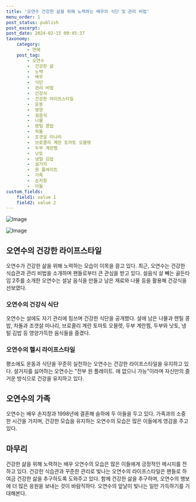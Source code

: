 ```yaml
---
title: '오연수 건강한 삶을 위해 노력하는 배우의 식단 및 관리 비법'
menu_order: 1
post_status: publish
post_excerpt: 
post_date: 2024-02-15 09:45:37
taxonomy:
    category:
        - 연예
    post_tag:
        - 오연수
        -  건강한 삶
        -  노력
        -  배우
        -  식단
        -  관리 비법
        -  건강식
        -  건강한 라이프스타일
        -  운동
        -  영양
        -  설음식
        -  나물
        -  렌틸 콩밥
        -  차돌
        -  조갯살 미나리
        -  브로콜리 계란 토마토 오믈렛
        -  두부 계란찜
        -  낫토
        -  냉털 김밥
        -  설거지
        -  원 플레이트
        -  가족
        -  손지창
        -  아들
custom_fields:
    field1: value 1
    field2: value 2
---
```


![Image](https://ssl.pstatic.net/mimgnews/image/076/2024/02/13/2024021301000825200109631_20240213112902531.jpg?type=w540)

![Image](https://mimgnews.pstatic.net/image/076/2024/02/13/2024021301000825200109632_20240213112902534.jpg?type=w540)

## 오연수의 건강한 라이프스타일
오연수가 건강한 삶을 위해 노력하는 모습이 이목을 끌고 있다. 최근, 오연수는 건강한 식습관과 관리 비법을 소개하며 팬들로부터 큰 관심을 받고 있다. 설음식 살 빼는 골든타임 2주를 소개한 오연수는 설날 음식을 만들고 남은 재료와 나물 등을 활용해 건강식을 선보였다. 
### 오연수의 건강식 식단
오연수는 설에도 자기 관리에 힘쓰며 건강한 식단을 공개했다. 설에 남은 나물과 렌틸 콩밥, 차돌과 조갯살 미나리, 브로콜리 계란 토마토 오믈렛, 두부 계란찜, 두부와 낫토, 냉털 김밥 등 영양가득한 음식들을 즐겼다.
### 오연수의 헬시 라이프스타일
평소에도 운동과 식단을 꾸준히 실천하는 오연수는 건강한 라이프스타일을 유지하고 있다. 설거지를 싫어하는 오연수는 "전부 원 플레이트. 애 없으니 가능"이라며 자신만의 즐거운 방식으로 건강을 유지하고 있다.
## 오연수의 가족
오연수는 배우 손지창과 1998년에 결혼해 슬하에 두 아들을 두고 있다. 가족과의 소중한 시간을 가지며, 건강한 모습을 유지하는 오연수의 모습은 많은 이들에게 영감을 주고 있다.
## 마무리
건강한 삶을 위해 노력하는 배우 오연수의 모습은 많은 이들에게 긍정적인 메시지를 전하고 있다. 건강한 식습관과 꾸준한 관리로 빛나는 오연수의 라이프스타일은 팬들로 하여금 건강한 삶을 추구하도록 도와주고 있다. 함께 건강한 삶을 추구하며, 오연수의 행보에 더 많은 응원을 보내는 것이 바람직하다. 오연수의 앞날이 빛나는 일만 가득하기를 기대해본다.
